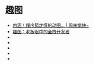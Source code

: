 # 趣图

*   [内涵！程序猿才懂的动图... | 周末愉快~](https://mp.weixin.qq.com/s/X6BRF2P8cp6q31jqsomSeg)
*   [趣图：老板眼中的全栈开发者](https://mp.weixin.qq.com/s/50s0jQX7MrWu4WDp0iRP_A)
*   []()
*   []()
*   []()
*   []()
*   []()